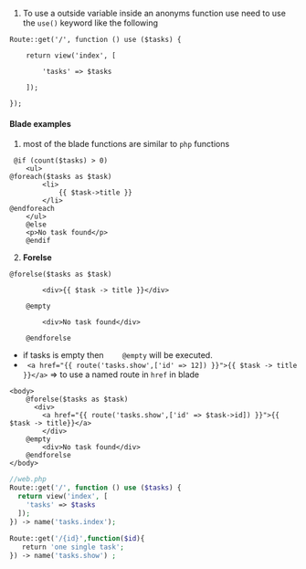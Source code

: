 1. To use a outside variable inside an anonyms function use need to use the `use()` keyword like the following
```
Route::get('/', function () use ($tasks) {

    return view('index', [

        'tasks' => $tasks

    ]);

});

```

#### Blade examples
1. most of the blade functions are similar to `php` functions
```blade
 @if (count($tasks) > 0)
    <ul>
@foreach($tasks as $task)
        <li>
            {{ $task->title }}
        </li>
@endforeach
    </ul>
    @else
    <p>No task found</p>
    @endif
```

2. **Forelse**
```blade
@forelse($tasks as $task)

        <div>{{ $task -> title }}</div>

    @empty

        <div>No task found</div>

    @endforelse
```
- if tasks is empty then `    @empty` will be executed.
- ` <a href="{{ route('tasks.show',['id' => 12]) }}">{{ $task -> title }}</a>` => to use a named route in `href` in blade
```blade
<body>
    @forelse($tasks as $task)
      <div>
        <a href="{{ route('tasks.show',['id' => $task->id]) }}">{{ $task -> title}}</a>
        </div>
    @empty
        <div>No task found</div>
    @endforelse
</body>

```

```php
//web.php
Route::get('/', function () use ($tasks) {
  return view('index', [
    'tasks' => $tasks
  ]);
}) -> name('tasks.index');
  
Route::get('/{id}',function($id){
   return 'one single task';
}) -> name('tasks.show') ;

```


